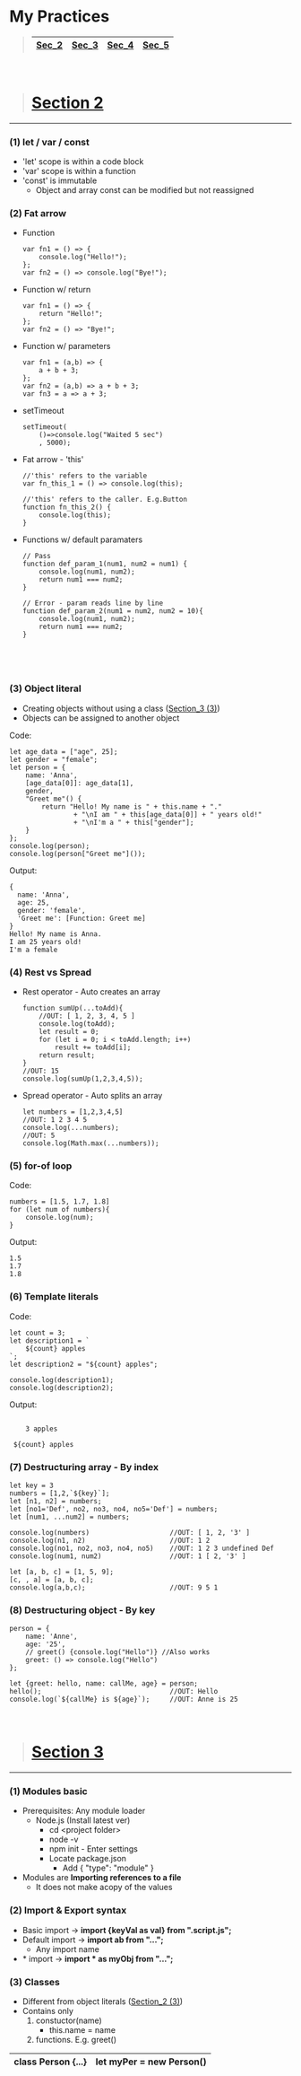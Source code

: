 # <a id='top'>My Practices</a>
> | <a href='#2'>Sec_2</a> | <a href='#3'>Sec_3</a> | <a href='#5'>Sec_4</a> |<a href='#4'>Sec_5</a> |
> | -- | -- | -- | -- |
<br>

> <h1 id='2'><a href='#top'>Section 2</a></h1>
---
### **(1) let / var / const**
- 'let' scope is within a code block
- 'var' scope is within a function
- 'const' is immutable
  - Object and array const can be modified but not reassigned

### **(2) Fat arrow**
- Function
    <pre><code>var fn1 = () => {
      console.log("Hello!");
  };
  var fn2 = () => console.log("Bye!");</code></pre>
- Function w/ return
    <pre><code>var fn1 = () => {
      return "Hello!";
  };
  var fn2 = () => "Bye!";</code></pre>
- Function w/ parameters
    <pre><code>var fn1 = (a,b) => {
      a + b + 3;
  };
  var fn2 = (a,b) => a + b + 3;
  var fn3 = a => a + 3;</code></pre>
- setTimeout
    <pre><code>setTimeout( 
      ()=>console.log("Waited 5 sec")
      , 5000);</code></pre>
- Fat arrow - 'this'
    <pre><code>//'this' refers to the variable
  var fn_this_1 = () => console.log(this); 

  //'this' refers to the caller. E.g.Button
  function fn_this_2() {
      console.log(this);
  }</code></pre>
- Functions w/ default paramaters
    <pre><code>// Pass
  function def_param_1(num1, num2 = num1) {
      console.log(num1, num2);
      return num1 === num2;
  }

  // Error - param reads line by line
  function def_param_2(num1 = num2, num2 = 10){
      console.log(num1, num2);
      return num1 === num2;
  }
</code></pre>

### <a id='s2_3'>**(3) Object literal**</a>
- Creating objects without using a class (<a href='#s3_3'>Section_3 (3)</a>)
- Objects can be assigned to another object

Code:
<pre><code>let age_data = ["age", 25];
let gender = "female";
let person = {
    name: 'Anna',
    [age_data[0]]: age_data[1],
    gender,
    "Greet me"() {
        return "Hello! My name is " + this.name + "."
                + "\nI am " + this[age_data[0]] + " years old!"
                + "\nI'm a " + this["gender"];
    }
};
console.log(person);
console.log(person["Greet me"]());</code></pre>
Output:
<pre><code>{
  name: 'Anna',
  age: 25,
  gender: 'female',
  'Greet me': [Function: Greet me]
}
Hello! My name is Anna.
I am 25 years old!
I'm a female</code></pre>

### **(4) Rest vs Spread**
- Rest operator - Auto creates an array
    <pre><code>function sumUp(...toAdd){
      //OUT: [ 1, 2, 3, 4, 5 ]
      console.log(toAdd);
      let result = 0;
      for (let i = 0; i < toAdd.length; i++)
          result += toAdd[i];
      return result;
  }
  //OUT: 15
  console.log(sumUp(1,2,3,4,5));</code></pre>
- Spread operator - Auto splits an array
    <pre><code>let numbers = [1,2,3,4,5]
  //OUT: 1 2 3 4 5
  console.log(...numbers);
  //OUT: 5
  console.log(Math.max(...numbers));</code></pre>

### **(5) for-of loop**
Code:
<pre><code>numbers = [1.5, 1.7, 1.8]
for (let num of numbers){
    console.log(num);
}</code></pre>
Output:
<pre><code>1.5
1.7
1.8</code></pre>

### **(6) Template literals**
Code:
<pre><code>let count = 3;
let description1 = `
    ${count} apples
`;
let description2 = "${count} apples";

console.log(description1);
console.log(description2);</code></pre>
Output:
<pre><code>
    3 apples

 ${count} apples</code></pre>

### **(7) Destructuring array - By index**
<pre><code>let key = 3
numbers = [1,2,`${key}`];
let [n1, n2] = numbers;
let [no1='Def', no2, no3, no4, no5='Def'] = numbers;
let [num1, ...num2] = numbers;

console.log(numbers)                    //OUT: [ 1, 2, '3' ]
console.log(n1, n2)                     //OUT: 1 2
console.log(no1, no2, no3, no4, no5)    //OUT: 1 2 3 undefined Def
console.log(num1, num2)                 //OUT: 1 [ 2, '3' ]

let [a, b, c] = [1, 5, 9];
[c, , a] = [a, b, c];
console.log(a,b,c);                     //OUT: 9 5 1</code></pre>

### **(8) Destructuring object - By key**
<pre><code>person = {
    name: 'Anne',
    age: '25',
    // greet() {console.log("Hello")} //Also works
    greet: () => console.log("Hello")
};

let {greet: hello, name: callMe, age} = person;
hello();                                //OUT: Hello
console.log(`${callMe} is ${age}`);     //OUT: Anne is 25</code></pre>

<br>

> <h1 id='3'><a href='#top'>Section 3</a></h1>
---
### **(1) Modules basic**
- Prerequisites: Any module loader
  - Node.js (Install latest ver)
    - cd \<project folder>
    - node -v
    - npm init - Enter settings
    - Locate package.json
      - Add { "type": "module" }
- Modules are **Importing references to a file**
  - It does not make acopy of the values

### **(2) Import & Export syntax**
- Basic import -> **import {keyVal as val} from ".script.js";**
- Default import -> **import ab from "...";**
  - Any import name
- \* import -> **import * as myObj from "...";**

### <a id='s3_3'>**(3) Classes**</a>
- Different from object literals (<a href='#s2_3'>Section_2 (3)</a>)
- Contains only
  1. constuctor(name)
     - this.name = name 
  2. functions. E.g. greet()
  
| class Person {...} | let myPer = new Person() |
| :----------------: | :----------------------: |